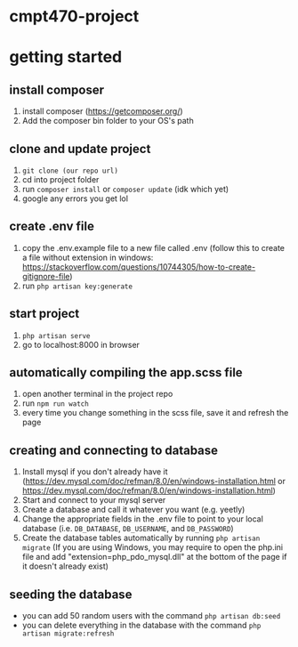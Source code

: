 # cmpt470-project

# getting started

## install composer
1. install composer (https://getcomposer.org/)
2. Add the composer bin folder to your OS's path 

## clone and update project
1. `git clone (our repo url)`
2. cd into project folder
3. run `composer install` or `composer update` (idk which yet)
4. google any errors you get lol

## create .env file
1. copy the .env.example file to a new file called .env (follow this to create a file without extension in windows: https://stackoverflow.com/questions/10744305/how-to-create-gitignore-file)
2. run `php artisan key:generate`

## start project
1. `php artisan serve`
2. go to localhost:8000 in browser

## automatically compiling the app.scss file 
1. open another terminal in the project repo
2. run `npm run watch`
3. every time you change something in the scss file, save it and refresh the page

## creating and connecting to database
1. Install mysql if you don't already have it (https://dev.mysql.com/doc/refman/8.0/en/windows-installation.html or https://dev.mysql.com/doc/refman/8.0/en/windows-installation.html)
2. Start and connect to your mysql server
3. Create a database and call it whatever you want (e.g. yeetly)
4. Change the appropriate fields in the .env file to point to your local database (i.e. `DB_DATABASE`, `DB_USERNAME`, and `DB_PASSWORD`)
5. Create the database tables automatically by running `php artisan migrate`
(If you are using Windows, you may require to open the php.ini file and add "extension=php_pdo_mysql.dll" at the bottom of the page if it doesn't already exist)

## seeding the database
- you can add 50 random users with the command `php artisan db:seed`
- you can delete everything in the database with the command `php artisan migrate:refresh`
